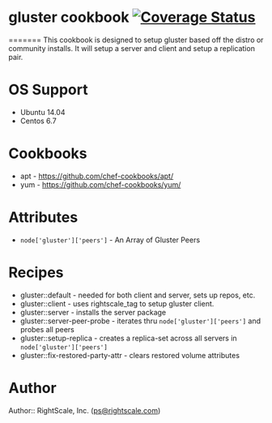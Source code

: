 # gluster cookbook [![Coverage Status](https://coveralls.io/repos/RightScale-Services-Cookbooks/gluster/badge.svg?branch=master)](https://coveralls.io/r/RightScale-Services-Cookbooks/gluster?branch=master)
=======
This cookbook is designed to setup gluster based off the distro or community
installs. It will setup a server and client and setup a replication pair.

# OS Support
* Ubuntu 14.04
* Centos 6.7

# Cookbooks
* apt - https://github.com/chef-cookbooks/apt/
* yum - https://github.com/chef-cookbooks/yum/

# Attributes
* `node['gluster']['peers']` - An Array of Gluster Peers

# Recipes
* gluster::default - needed for both client and server, sets up repos, etc.
* gluster::client - uses rightscale_tag to setup gluster client.
* gluster::server - installs the server package
* gluster::server-peer-probe - iterates thru `node['gluster']['peers']` and probes all peers
* gluster::setup-replica - creates a replica-set across all servers in `node['gluster']['peers']`
* gluster::fix-restored-party-attr - clears restored volume attributes

# Author
Author:: RightScale, Inc. (<ps@rightscale.com>)
